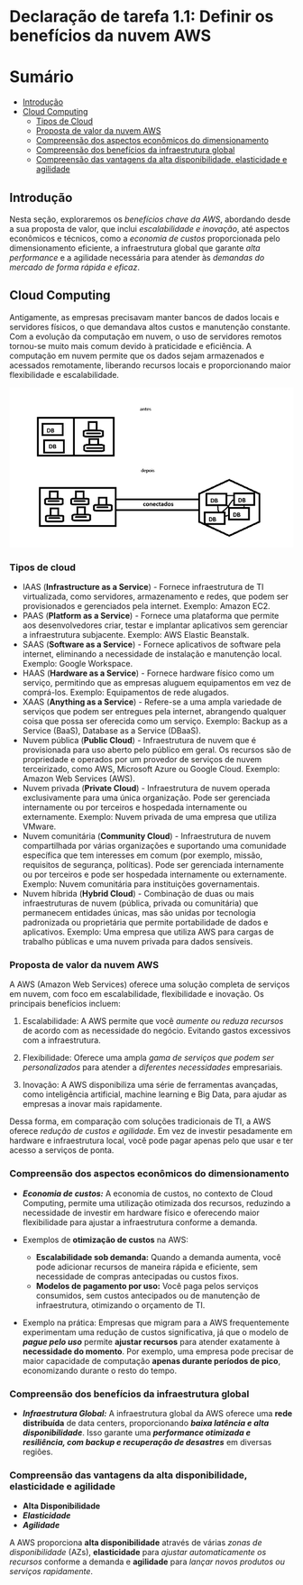 # Declaração de tarefa 1.1: Definir os benefícios da nuvem AWS

# Sumário
- [Introdução](#introdução)
- [Cloud Computing](#cloud-computing)
    - [Tipos de Cloud](#tipos-de-cloud)
    - [Proposta de valor da nuvem AWS](#proposta-de-valor-da-nuvem-aws)
    - [Compreensão dos aspectos econômicos do dimensionamento](#compreensão-dos-aspectos-econômicos-do-dimensionamento)
    - [Compreensão dos benefícios da infraestrutura global](#compreensão-dos-benefícios-da-infraestrutura-global)
    - [Compreensão das vantagens da alta disponibilidade, elasticidade e agilidade](#compreensão-das-vantagens-da-alta-disponibilidade-elasticidade-e-agilidade)

## Introdução

Nesta seção, exploraremos os *benefícios chave da AWS*, abordando desde a sua proposta de valor, que inclui *escalabilidade e inovação*, até aspectos econômicos e técnicos, como a *economia de custos* proporcionada pelo dimensionamento eficiente, a infraestrutura global que garante *alta performance* e a agilidade necessária para atender às *demandas do mercado de forma rápida e eficaz*.

## Cloud Computing

Antigamente, as empresas precisavam manter bancos de dados locais e servidores físicos, o que demandava altos custos e manutenção constante. Com a evolução da computação em nuvem, o uso de servidores remotos tornou-se muito mais comum devido à praticidade e eficiência. A computação em nuvem permite que os dados sejam armazenados e acessados remotamente, liberando recursos locais e proporcionando maior flexibilidade e escalabilidade.

![antes e depois da computação em nuvem](../images/cloud-computing-AeD.png)

### Tipos de cloud
* IAAS (**Infrastructure as a Service**) - Fornece infraestrutura de TI virtualizada, como servidores, armazenamento e redes, que podem ser provisionados e gerenciados pela internet. Exemplo: Amazon EC2.
* PAAS (**Platform as a Service**) - Fornece uma plataforma que permite aos desenvolvedores criar, testar e implantar aplicativos sem gerenciar a infraestrutura subjacente. Exemplo: AWS Elastic Beanstalk.
* SAAS (**Software as a Service**) - Fornece aplicativos de software pela internet, eliminando a necessidade de instalação e manutenção local. Exemplo: Google Workspace.
* HAAS (**Hardware as a Service**) - Fornece hardware físico como um serviço, permitindo que as empresas aluguem equipamentos em vez de comprá-los. Exemplo: Equipamentos de rede alugados.
* XAAS (**Anything as a Service**) - Refere-se a uma ampla variedade de serviços que podem ser entregues pela internet, abrangendo qualquer coisa que possa ser oferecida como um serviço. Exemplo: Backup as a Service (BaaS), Database as a Service (DBaaS).
* Nuvem pública (**Public Cloud**) - Infraestrutura de nuvem que é provisionada para uso aberto pelo público em geral. Os recursos são de propriedade e operados por um provedor de serviços de nuvem terceirizado, como AWS, Microsoft Azure ou Google Cloud. Exemplo: Amazon Web Services (AWS).
* Nuvem privada (**Private Cloud**) - Infraestrutura de nuvem operada exclusivamente para uma única organização. Pode ser gerenciada internamente ou por terceiros e hospedada internamente ou externamente. Exemplo: Nuvem privada de uma empresa que utiliza VMware.
* Nuvem comunitária (**Community Cloud**) - Infraestrutura de nuvem compartilhada por várias organizações e suportando uma comunidade específica que tem interesses em comum (por exemplo, missão, requisitos de segurança, políticas). Pode ser gerenciada internamente ou por terceiros e pode ser hospedada internamente ou externamente. Exemplo: Nuvem comunitária para instituições governamentais.
* Nuvem híbrida (**Hybrid Cloud**) - Combinação de duas ou mais infraestruturas de nuvem (pública, privada ou comunitária) que permanecem entidades únicas, mas são unidas por tecnologia padronizada ou proprietária que permite portabilidade de dados e aplicativos. Exemplo: Uma empresa que utiliza AWS para cargas de trabalho públicas e uma nuvem privada para dados sensíveis.

### Proposta de valor da nuvem AWS

A AWS (Amazon Web Services) oferece uma solução completa de serviços em nuvem, com foco em escalabilidade, flexibilidade e inovação. Os principais benefícios incluem: 

1. Escalabilidade: A AWS permite que você _aumente ou reduza recursos_ de acordo com as necessidade do negócio. Evitando gastos excessivos com a infraestrutura.

2. Flexibilidade: Oferece uma ampla _gama de serviços que podem ser personalizados_ para atender a _diferentes necessidades_ empresariais.

3. Inovação: A AWS disponibiliza uma série de ferramentas avançadas, como inteligência artificial, machine learning e Big Data, para ajudar as empresas a inovar mais rapidamente.

Dessa forma, em comparação com soluções tradicionais de TI, a AWS oferece _redução de custos e agilidade_. Em vez de investir pesadamente em hardware e infraestrutura local, você pode pagar apenas pelo que usar e ter acesso a serviços de ponta. 

### Compreensão dos aspectos econômicos do dimensionamento

* ***Economia de custos:*** A economia de custos, no contexto de <span title="Computação em Nuvem">Cloud Computing</span>, permite uma utilização otimizada dos recursos, reduzindo a necessidade de investir em hardware físico e oferecendo maior flexibilidade para ajustar a infraestrutura conforme a demanda.

* Exemplos de **otimização de custos** na AWS:
    * **Escalabilidade sob demanda:** Quando a demanda aumenta, você pode adicionar recursos de maneira rápida e eficiente, sem necessidade de compras antecipadas ou custos fixos.
    * **Modelos de pagamento por uso:** Você paga pelos serviços consumidos, sem custos antecipados ou de manutenção de infraestrutura, otimizando o orçamento de TI.

* Exemplo na prática: Empresas que migram para a AWS frequentemente experimentam uma redução de custos significativa, já que o modelo de ***pague pelo uso*** permite **ajustar recursos** para atender exatamente à **necessidade do momento**. Por exemplo, uma empresa pode precisar de maior capacidade de computação **apenas durante períodos de pico**, economizando durante o resto do tempo.

### Compreensão dos benefícios da infraestrutura global

* ***Infraestrutura Global:*** A infraestrutura global da AWS oferece uma **rede distribuída** de data centers, proporcionando ***baixa latência e alta disponibilidade***. Isso garante uma ***performance otimizada e resiliência, com backup e recuperação de desastres*** em diversas regiões. 

### Compreensão das vantagens da alta disponibilidade, elasticidade e agilidade

- <span title="Capacidade de garantir a continuidade dos serviços em caso de falha de um componente">**Alta Disponibilidade**</span>
- <span title="Capacidade de escalar recursos automaticamente, conforme a demanda">***Elasticidade***</span>
- <span title="Rapidez na implementação e adaptação de novos serviços ou soluções">***Agilidade***</span>

A AWS proporciona **alta disponibilidade** através de várias *zonas de disponibilidade* (AZs), **elasticidade** para *ajustar automaticamente os recursos* conforme a demanda e **agilidade** para *lançar novos produtos ou serviços rapidamente*. 
